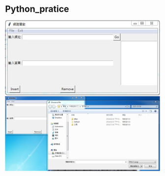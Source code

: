# Python_pratice

![image](https://github.com/ShinBei/Python_pratice/blob/master/image.JPG)
![image](https://github.com/ShinBei/Python_pratice/blob/master/image2.JPG)
